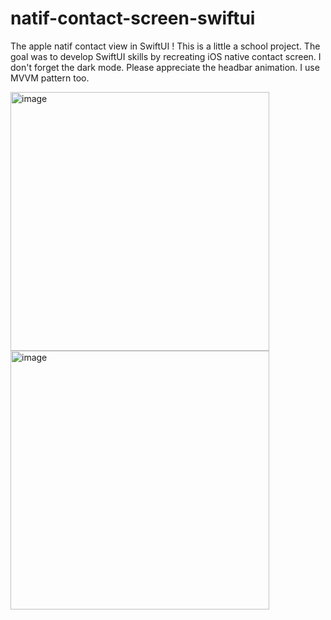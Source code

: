 # natif-contact-screen-swiftui

The apple natif contact view in SwiftUI ! 
This is a little a school project. The goal was to develop SwiftUI skills by recreating iOS native contact screen. 
I don't forget the dark mode. Please appreciate the headbar animation.
I use MVVM pattern too. 


<img width="414" alt="image" src="https://user-images.githubusercontent.com/62327230/197377055-df361b02-4694-4961-b0a1-66ebe259af44.png">

<img width="414" alt="image" src="https://user-images.githubusercontent.com/62327230/197377031-540a3480-daa1-4724-bc0f-9a60e2d3df12.png">
